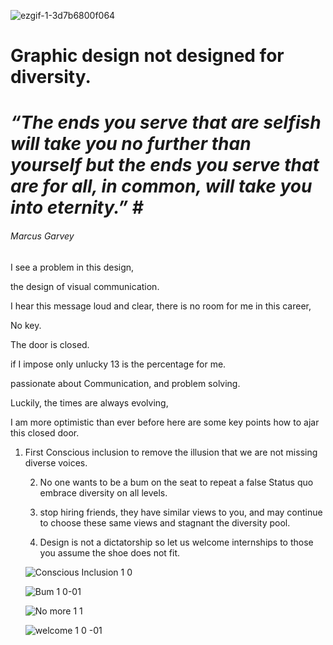 ![ezgif-1-3d7b6800f064](https://user-images.githubusercontent.com/94851382/143467604-d1d4f1d2-9ac3-45e6-89d2-cedd4c276626.gif)

# Graphic design not designed for diversity.


# ***“The ends you serve that are selfish will take you no further than yourself but the ends you serve that are for all, in common, will take you into eternity.” #***
###### Marcus Garvey 

I see a problem in this design, 
 

the design of visual communication. 
 

I hear this message loud and clear, there is no room for me in this career, 
 
No key. 
 
The door is closed. 
 
if I impose only unlucky 13 is the percentage for me. 
 
passionate about Communication, and problem solving. 
 
Luckily, the times are always evolving, 
 
I am more optimistic than ever before here are some key points how to ajar this closed door. 
 
<ol>
  <li>First Conscious inclusion to remove the illusion that we are not missing diverse voices. 
 
2) No one wants to be a bum on the seat to repeat a false Status quo embrace diversity on all levels. 
 
3) stop hiring friends, they have similar views to you, and may continue to choose these same views and stagnant the diversity pool. 
 
4) Design is not a dictatorship so let us welcome internships to those you assume the shoe does not fit. 




 
![Conscious Inclusion 1 0 ](https://user-images.githubusercontent.com/94851382/143691198-2a0fae30-466e-4559-af26-82fd33439bc8.jpg)


![Bum 1 0-01](https://user-images.githubusercontent.com/94851382/143710721-f83772fc-456f-41e8-9912-b99b67cca2b3.jpg)

 
![No more 1 1](https://user-images.githubusercontent.com/94851382/143691254-dc610c39-5155-4244-b919-1e038e9152e0.jpg)


![welcome  1 0 -01](https://user-images.githubusercontent.com/94851382/143720996-52b6bea9-5f48-4c5c-9646-cf45a130bb17.jpg)
